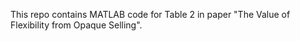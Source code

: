 This repo contains MATLAB code for Table 2 in paper "The Value of Flexibility from Opaque Selling".
